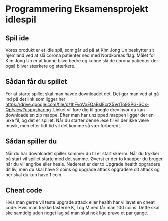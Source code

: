 # Programmering Eksamensprojekt idlespil

## Spil ide
Vores produkt er et idle spil, som går ud på at Kim Jong Un beskytter sit hjemland ved at slå corona patienter ned med Nordkoreas flag. Målet for Kim Jong Un er at kunne blive bedre og kunne slå de corona patienter der også bliver stærkere og stærkere.

## Sådan får du spillet
For at starte spillet skal man havde downloadet det.
Det gør man ved at gå ind på det link som ligger her https://drive.google.com/file/d/1hFvqVxEQaBslEcrX5VdTo9SPG-SCx-Qp/view?usp=sharing .Linket vil føre dig til google drev hvor du kan downloade en zip mappe. Efter man har unzipped mappen ligger der en .exe fil, og det er spillet. Når du starter denne .exe fil vil der ikke være musik, men efter lidt tid vil det komme så vær forberedt.

## Sådan spiller du
Når du har downloadet spiller kommer du til er start skærm. Når du trykker på start vil spillet starte med det samme. Øverst er der to knapper du bruger når du vil angribe eller heale. Nederest er der to Upgrade health opgradere dit liv, men du skal have 2 coins og upgrade attack opgradere dit attack og her skal du kun have 1 coin.

## Cheat code

Hvis man gerne vil teste upgrade attack eller health har vi lavet en cheat code. Hvis man trykke tasterne K, I og M ned får man 100 coins. Dette skal ske samtidig uden noget lag så man skal nok lige prøve et par gange.
